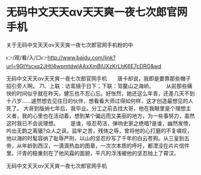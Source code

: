 # 无码中文天天αv天天爽一夜七次郎官网手机
关于无码中文天天αv天天爽一夜七次郎官网手机粉的中

👉/观/看/入/口👉http://www.baidu.com/link?url=9GtYscxq2JHtl4wpmtdwIAAxXmBlUXzKrLhK6E7cDRO&wd

无码中文天天αv天天爽一夜七次郎官网手机　　唐卡却说，我即是要靠那些帽子招引旁人啊。
	71、上联：访鸾镜于日下；下联：驾鳌山之海峤。
　　从前那些痛快的时间似乎就在昨天，健忘也不忍心忘。好怅然，她还这么年青，还差几天不到十八岁……遽然想去见往日的伙伴，想看看大师过得如何样，这才创造最想见的人死了。
大哥到版纳七年后，我毕业。分工之前去找大哥，他在我眼里是个理想主义者，我的心里也在活动着，想到某个偏远而又美丽的地方，为一些事努力，虽然这时我已不会说理想。
　　是谁，哑忍苟活，弹响史家之绝唱?是谁，幽然发愤，吟出无韵之离骚?众人之讽，监牢之苦，残体之辱，曾将他的心打磨的不复嗟叹，他以海的时髦容纳了耻辱严刑，以山的坚忍抄写了千年的白云苍狗。从三皇到五帝，从年龄到西汉，一滴滴热血的图章，一次次本质的呼吁，都湮没在片片信件里。汗青的稳重刻在了他风霜的面貌，平凡的浮浅被他的坚忍抛上了霄汉。

无码中文天天αv天天爽一夜七次郎官网手机
